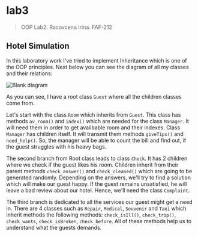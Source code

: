 # lab3
>OOP Lab2. Racovcena Irina. FAF-212

## Hotel Simulation
In this laboratory work I've tried to implement Inheritance which is one of the OOP principles. Next below you can see the diagram of all my classes and their relations:

![Blank diagram](https://user-images.githubusercontent.com/113358365/193716474-949521f0-4d72-4e3d-833f-5d02ff10c574.png)


As you can see, I have a root class `Guest` where all the children classes come from.

Let's start with the class `Room` which inherits from `Guest`. This class has methods `av_room()` and `index()` which are needed for the class `Manager`. It will need them in order to get availbable room and their indexes. Class `Manager` has children itself. It will transmit them methods `giveTips()` and `need_help()`. So, the manager will be able to count the bill and find out, if the guest struggles with his heavy bags.

The second branch from Root class leads to class `Check`. It has 2 children where we check if the guest likes his room. Children inherit from their parent methods `check_answer()` and `check_cleaned()` which are going to be generated randomly. Depending on the answers, we'll try to find a solution which will make our guest happy. If the guest remains unsatisfied, he will leave a bad review about our hotel. Hence, we'll need the class `Complaint`.


The third branch is dedicated to all the services our guest might get a need in. There are 4 classes such as `Repair`, `Medical`, `Souvenir` and `Taxi` which inherit methods the following methods: `check_isIll()`, `check_trip()`, `check_wants`, `check_isBroken`, `check_before`. All of these methods help us to understand what the guests demands.
